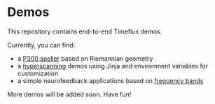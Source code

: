 # Demos

This repository contains end-to-end Timeflux demos.  

Currently, you can find:
- a [P300 speller](../../tree/main/speller/P300/) based on Riemannian geometry
- a [hyperscanning](../../tree/main/hyperscanning/) demos using Jinja and environment variables for
customization
- a simple neurofeedback applications based on [frequency bands](../../tree/main/neurofeedback/bands/)

More demos will be added soon.
Have fun!

